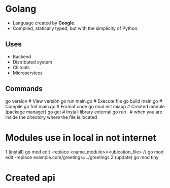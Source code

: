 # Golang
- Language created by **Google**.
- Compiled, statically typed, but with the simplicity of Python.

## Uses
- Backend
- Distributed system
- Cli tools
- Microservices

## Commands
go version        # View versión
go run main.go    # Execute file
go build main.go  # Compile
go fmt main.go    # Format code
go mod init miapp # Created módule (package manager)
go get <lib>      # Install library external
go run . # when you are inside the directory where the file is located

# Modules use in local in not internet
1.(install) go mod edit -replace <name_module>=<ubication_file> // go mod edit -replace example.com/greetings=../greetings
2.(update) go mod tiny

# Created api
